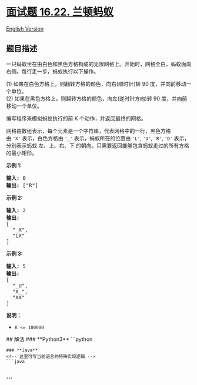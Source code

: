 # [面试题 16.22. 兰顿蚂蚁](https://leetcode.cn/problems/langtons-ant-lcci)

[English Version](/lcci/16.22.Langtons%20Ant/README_EN.md)

## 题目描述

<!-- 这里写题目描述 -->
<p>一只蚂蚁坐在由白色和黑色方格构成的无限网格上。开始时，网格全白，蚂蚁面向右侧。每行走一步，蚂蚁执行以下操作。</p>
<p>(1) 如果在白色方格上，则翻转方格的颜色，向右(顺时针)转 90 度，并向前移动一个单位。<br>
(2) 如果在黑色方格上，则翻转方格的颜色，向左(逆时针方向)转 90 度，并向前移动一个单位。</p>
<p>编写程序来模拟蚂蚁执行的前 K 个动作，并返回最终的网格。</p>
<p>网格由数组表示，每个元素是一个字符串，代表网格中的一行，黑色方格由&nbsp;<code>&#39;X&#39;</code>&nbsp;表示，白色方格由&nbsp;<code>&#39;_&#39;</code>&nbsp;表示，蚂蚁所在的位置由&nbsp;<code>&#39;L&#39;</code>, <code>&#39;U&#39;</code>, <code>&#39;R&#39;</code>, <code>&#39;D&#39;</code>&nbsp;表示，分别表示蚂蚁&nbsp;左、上、右、下 的朝向。只需要返回能够包含蚂蚁走过的所有方格的最小矩形。</p>
<p><strong>示例 1:</strong></p>
<pre><strong>输入:</strong> 0
<strong>输出: </strong>[&quot;R&quot;]
</pre>
<p><strong>示例 2:</strong></p>
<pre><strong>输入:</strong> 2
<strong>输出:
</strong>[
&nbsp; &quot;_X&quot;,
&nbsp; &quot;LX&quot;
]
</pre>
<p><strong>示例 3:</strong></p>
<pre><strong>输入:</strong> 5
<strong>输出:
</strong>[
&nbsp; &quot;_U&quot;,
&nbsp; &quot;X_&quot;,
&nbsp; &quot;XX&quot;
]
</pre>
<p><strong>说明：</strong></p>
<ul>
	<li><code>K &lt;= 100000</code></li>
</ul>
## 解法
<!-- 这里可写通用的实现逻辑 -->
<!-- tabs:start -->
### **Python3**
<!-- 这里可写当前语言的特殊实现逻辑 -->
```python

````
### **Java**
<!-- 这里可写当前语言的特殊实现逻辑 -->
```java

````

### **...**

```

```

<!-- tabs:end -->

